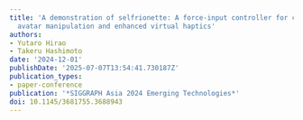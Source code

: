 ```yaml
---
title: 'A demonstration of selfrionette: A force-input controller for continuous full-body
  avatar manipulation and enhanced virtual haptics'
authors:
- Yutaro Hirao
- Takeru Hashimoto
date: '2024-12-01'
publishDate: '2025-07-07T13:54:41.730187Z'
publication_types:
- paper-conference
publication: '*SIGGRAPH Asia 2024 Emerging Technologies*'
doi: 10.1145/3681755.3688943
---
```

